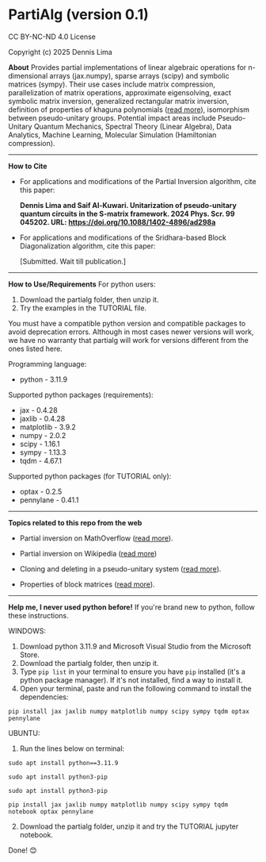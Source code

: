 # PartiAlg (version 0.1)

CC BY-NC-ND 4.0 License

Copyright (c) 2025 Dennis Lima

**About**
Provides partial implementations of linear algebraic operations for n-dimensional arrays (jax.numpy), sparse arrays (scipy) and symbolic matrices (sympy). Their use cases include matrix compression, parallelization of matrix operations, approximate eigensolving, exact symbolic matrix inversion, generalized rectangular matrix inversion, definition of properties of khaguna polynomials (<a href="https://www.jstor.org/stable/224869">read more</a>), isomorphism between pseudo-unitary groups. Potential impact areas include Pseudo-Unitary Quantum Mechanics, Spectral Theory (Linear Algebra), Data Analytics, Machine Learning, Molecular Simulation (Hamiltonian compression).

---
**How to Cite**
- For applications and modifications of the Partial Inversion algorithm, cite this paper:
  
  **Dennis Lima and Saif Al-Kuwari. Unitarization of pseudo-unitary quantum circuits in the S-matrix framework. 2024 Phys. Scr. 99 045202. URL: https://doi.org/10.1088/1402-4896/ad298a**

- For applications and modifications of the Sridhara-based Block Diagonalization algorithm, cite this paper:

  [Submitted. Wait till publication.]

---
**How to Use/Requirements**
For python users:
1. Download the partialg folder, then unzip it.
2. Try the examples in the TUTORIAL file.

You must have a compatible python version and compatible packages to avoid deprecation errors. Although in most cases newer versions will work, we have no warranty that partialg will work for versions different from the ones listed here.

Programming language:
- python - 3.11.9

Supported python packages (requirements):
- jax - 0.4.28
- jaxlib - 0.4.28
- matplotlib - 3.9.2
- numpy - 2.0.2
- scipy - 1.16.1
- sympy - 1.13.3
- tqdm - 4.67.1 

Supported python packages (for TUTORIAL only):
- optax - 0.2.5
- pennylane - 0.41.1

---
**Topics related to this repo from the web**

- Partial inversion on MathOverflow (<a href="[https://www.jstor.org/stable/224869](https://mathoverflow.net/questions/186026/partial-inverse-of-a-matrix-or-does-it-have-its-own-name/477652#477652)">read more</a>).

- Partial inversion on Wikipedia (<a href="https://en.wikipedia.org/wiki/Partial_inverse_of_a_matrix">read more</a>)

- Cloning and deleting in a pseudo-unitary system (<a href="https://link.springer.com/article/10.1007/s11467-021-1063-z">read more</a>).

- Properties of block matrices (<a href="https://en.wikipedia.org/wiki/Block_matrix">read more</a>).

---
**Help me, I never used python before!**
If you're brand new to python, follow these instructions.

WINDOWS:
1. Download python 3.11.9 and Microsoft Visual Studio from the Microsoft Store.
2. Download the partialg folder, then unzip it.
3. Type `pip list` in your terminal to ensure you have `pip` installed (it's a python package manager). If it's not installed, find a way to install it.
4. Open your terminal, paste and run the following command to install the dependencies:

`
pip install jax jaxlib numpy matplotlib numpy scipy sympy tqdm optax pennylane
`


UBUNTU:

1. Run the lines below on terminal:

`sudo apt install python==3.11.9`

`sudo apt install python3-pip`

`sudo apt install python3-pip`

`pip install jax jaxlib numpy matplotlib numpy scipy sympy tqdm notebook optax pennylane`

2. Download the partialg folder, unzip it and try the TUTORIAL jupyter notebook.

Done! 😊
